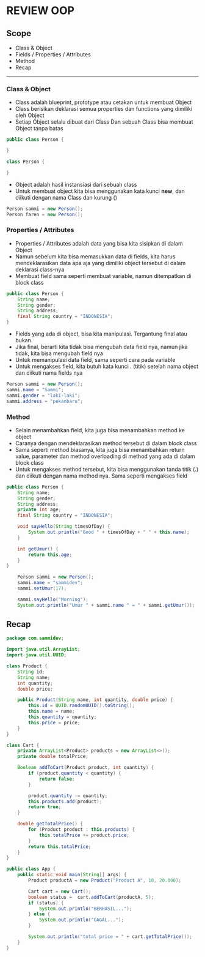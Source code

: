 # REVIEW OOP

## Scope

- Class & Object
- Fields / Properties / Attributes
- Method
- Recap

---

### Class & Object

- Class adalah blueprint, prototype atau cetakan untuk membuat Object
- Class berisikan deklarasi semua properties dan functions yang dimiliki oleh Object
- Setiap Object selalu dibuat dari Class Dan sebuah Class bisa membuat Object tanpa batas

```java
public class Person {

}

class Person {

}
```

- Object adalah hasil instansiasi dari sebuah class
- Untuk membuat object kita bisa menggunakan kata kunci **new**, dan diikuti dengan nama Class dan kurung ()

```java
Person sammi = new Person();
Person faren = new Person();
```

### Properties / Attributes

- Properties / Attributes adalah data yang bisa kita sisipkan di dalam Object
- Namun sebelum kita bisa memasukkan data di fields, kita harus mendeklarasikan data apa aja yang dimiliki object tersebut di dalam deklarasi class-nya
- Membuat field sama seperti membuat variable, namun ditempatkan di block class

```java
public class Person {
    String name;
    String gender;
    String address;
    final String country = "INDONESIA";
}
```

- Fields yang ada di object, bisa kita manipulasi. Tergantung final atau bukan.
- Jika final, berarti kita tidak bisa mengubah data field nya, namun jika tidak, kita bisa mengubah field nya
- Untuk memanipulasi data field, sama seperti cara pada variable
- Untuk mengakses field, kita butuh kata kunci . (titik) setelah nama object dan diikuti nama fields nya

```java
Person sammi = new Person();
sammi.name = "Sammi";
sammi.gender = "laki-laki";
sammi.address = "pekanbaru";
```

### Method

- Selain menambahkan field, kita juga bisa menambahkan method ke object
- Caranya dengan mendeklarasikan method tersebut di dalam block class
- Sama seperti method biasanya, kita juga bisa menambahkan return value, parameter dan method overloading di method yang ada di dalam block class
- Untuk mengakses method tersebut, kita bisa menggunakan tanda titik (.) dan diikuti dengan nama method nya. Sama seperti mengakses field

```java
public class Person {
    String name;
    String gender;
    String address;
    private int age;
    final String country = "INDONESIA";

    void sayHello(String timesOfDay) {
    	System.out.println("Good " + timesOfDay + " " + this.name);
    }

    int getUmur() {
    	return this.age;
    }
}
```

```java
    Person sammi = new Person();
    sammi.name = "sammidev";
    sammi.setUmur(17);

    sammi.sayHello("Morning");
    System.out.println("Umur " + sammi.name " = " + sammi.getUmur());
```

## Recap

```java
package com.sammidev;

import java.util.ArrayList;
import java.util.UUID;

class Product {
    String id;
    String name;
    int quantity;
    double price;

    public Product(String name, int quantity, double price) {
        this.id = UUID.randomUUID().toString();
        this.name = name;
        this.quantity = quantity;
        this.price = price;
    }
}

class Cart {
    private ArrayList<Product> products = new ArrayList<>();
    private double totalPrice;

    Boolean addToCart(Product product, int quantity) {
        if (product.quantity < quantity) {
            return false;
        }

        product.quantity -= quantity;
        this.products.add(product);
        return true;
    }

    double getTotalPrice() {
        for (Product product : this.products) {
            this.totalPrice += product.price;
        }
        return this.totalPrice;
    }
}

public class App {
    public static void main(String[] args) {
        Product productA = new Product("Product A", 10, 20.000);

        Cart cart = new Cart();
        boolean status =  cart.addToCart(productA, 5);
        if (status) {
            System.out.println("BERHASIL...");
        } else {
            System.out.println("GAGAL...");
        }

        System.out.println("total price = " + cart.getTotalPrice());
    }
}

```
